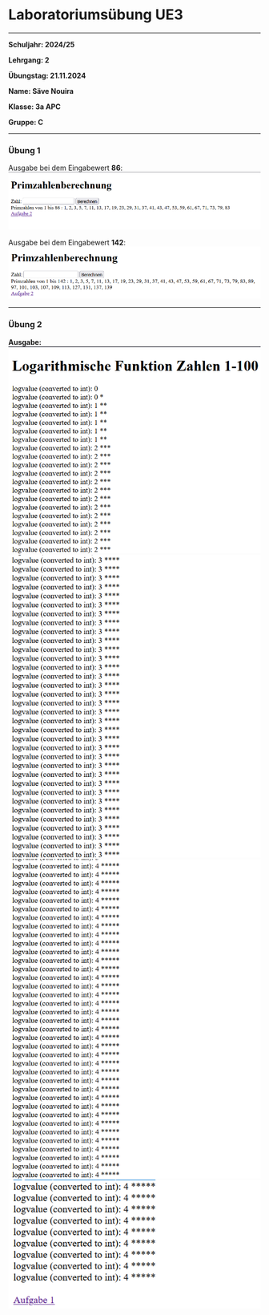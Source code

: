 # Laboratoriumsübung UE3

---

__Schuljahr: 2024/25__

__Lehrgang: 2__

__Übungstag: 21.11.2024__

__Name: Säve Nouira__

__Klasse: 3a APC__

__Gruppe: C__


---

### Übung 1

Ausgabe bei dem Eingabewert __86__:
![Aufgabe 1 Ausgabe 1](images_for_md/Ausgabe_Aufgabe1_Input_86.png)

Ausgabe bei dem Eingabewert __142__:
![Aufgabe 1 Ausgabe 2](images_for_md/Ausgabe_Aufgabe1_Input_142.png)

---

### Übung 2

__Ausgabe:__
![Aufgabe2_1](images_for_md/Aufgabe2_1.png)
![Aufgabe2_2](images_for_md/Aufgabe2_2.png)
![Aufgabe2_3](images_for_md/Aufgabe2_3.png)
![Aufgabe2_4](images_for_md/Aufgabe2_4.png)

